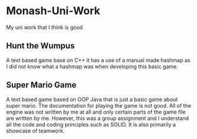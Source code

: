 # Monash-Uni-Work
My uni work that I think is good

## Hunt the Wumpus 
A text based game base on C++ it has a use of a manual made hashmap as I did not know what a hashmap was when developing this basic game.

## Super Mario Game
A text based game based on OOP Java that is just a basic game about super mario. The documentation for playing the game is not good. All of the engine was not written by me at all and only certain parts of the game file are written by me. However, this was a group assignment and I understand all the code and coding principles such as SOLID. It is also primarily a showcase of teamwork.
